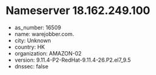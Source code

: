 # Nameserver 18.162.249.100

* as_number: 16509
* name: warejobber.com.
* city: Unknown
* country: HK
* organization: AMAZON-02
* version: 9.11.4-P2-RedHat-9.11.4-26.P2.el7_9.5
* dnssec: false
